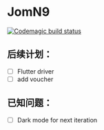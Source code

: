 # JomN9

[![Codemagic build status](https://api.codemagic.io/apps/5e1eaa230dabbd0011196b9f/5e1eaa230dabbd0011196b9e/status_badge.svg)](https://codemagic.io/apps/5e1eaa230dabbd0011196b9f/5e1eaa230dabbd0011196b9e/latest_build)

## 后续计划：

- [ ] Flutter driver
- [ ] add voucher

## 已知问题：

- [ ] Dark mode for next iteration
